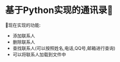 # 基于Python实现的通讯录🚀

🙌现在实现的功能:<br>
* 添加联系人<br>
* 删除联系人<br>
* 查找联系人(可以按照姓名,电话,QQ号,邮箱进行查询)<br>
* 可以将联系人加载到文件中
